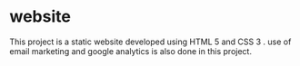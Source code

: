 # website
This project is a static website developed using HTML 5 and CSS 3 . use of email marketing and google analytics is also done in this project.
